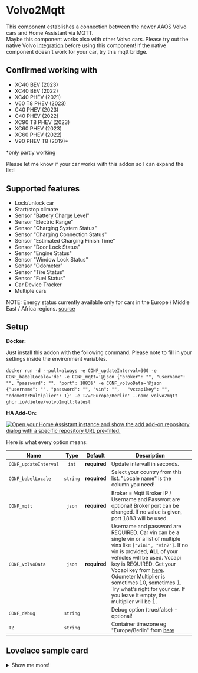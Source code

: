 # Volvo2Mqtt

This component establishes a connection between the newer AAOS Volvo cars and Home Assistant via MQTT.<br>
Maybe this component works also with other Volvo cars. Please try out the native Volvo [integration](https://www.home-assistant.io/integrations/volvooncall/) before using this component! If the native component doesn't work for your car, try this mqtt bridge.

## Confirmed working with
- XC40 BEV (2023)
- XC40 BEV (2022)
- XC40 PHEV (2021)
- V60 T8 PHEV (2023)
- C40 PHEV (2023)
- C40 PHEV (2022)
- XC90 T8 PHEV (2023)
- XC60 PHEV (2023)
- XC60 PHEV (2022)
- V90 PHEV T8 (2019)*

*only partly working

Please let me know if your car works with this addon so I can expand the list!<br>


## Supported features
- Lock/unlock car
- Start/stop climate
- Sensor "Battery Charge Level"
- Sensor "Electric Range"
- Sensor "Charging System Status"
- Sensor "Charging Connection Status"
- Sensor "Estimated Charging Finish Time"
- Sensor "Door Lock Status"
- Sensor "Engine Status"
- Sensor "Window Lock Status"
- Sensor "Odometer"
- Sensor "Tire Status"
- Sensor "Fuel Status"
- Car Device Tracker
- Multiple cars

NOTE: Energy status currently available only for cars in the Europe / Middle East / Africa regions. [source](https://developer.volvocars.com/apis/energy/v1/overview/#availability)

## Setup
<b>Docker:</b>

Just install this addon with the following command.
Please note to fill in your settings inside the environment variables.

`docker run -d --pull=always -e CONF_updateInterval=300 -e CONF_babelLocale='de' -e CONF_mqtt='@json {"broker": "", "username": "", "password": "", "port": 1883}' -e CONF_volvoData='@json {"username": "", "password": "", "vin": "",   "vccapikey": "", "odometerMultiplier": 1}' -e TZ='Europe/Berlin' --name volvo2mqtt ghcr.io/dielee/volvo2mqtt:latest`

<b>HA Add-On:</b><br>

[![Open your Home Assistant instance and show the add add-on repository dialog with a specific repository URL pre-filled.](https://my.home-assistant.io/badges/supervisor_add_addon_repository.svg)](https://my.home-assistant.io/redirect/supervisor_add_addon_repository/?repository_url=https%3A%2F%2Fgithub.com%2FDielee%2Fvolvo2mqtt)

Here is what every option means:

| Name                 |   Type    |   Default    | Description                                                     |
| -------------------- | :-------: | :----------: | --------------------------------------------------------------- |
| `CONF_updateInterval`     | `int`     | **required** | Update intervall in seconds.                                     |
| `CONF_babelLocale`        | `string`  | **required** | Select your country from this [list](https://www.ibm.com/docs/en/radfws/9.7?topic=overview-locales-code-pages-supported). "Locale name" is the column you need!                                        |
| `CONF_mqtt`               | `json`    | **required** | Broker = Mqtt Broker IP / Username and Passwort are optional! Broker port can be changed. If no value is given, port 1883 will be used.  |
| `CONF_volvoData`          | `json`    | **required** | Username and password are REQUIRED. Car vin can be a single vin or a list of multiple vins like `["vin1", "vin2"]`. If no vin is provided, <b>ALL</b> of your vehicles will be used. Vccapi key is REQUIRED. Get your Vccapi key from [here](https://developer.volvocars.com/account/). Odometer Multiplier is sometimes 10, sometimes 1. Try what's right for your car. If you leave it empty, the multiplier will be 1.                                 |
| `CONF_debug`              | `string`  |              | Debug option (true/false) - optional! |
| `TZ`                 | `string`  |              | Container timezone eg "Europe/Berlin" from [here](https://docs.diladele.com/docker/timezones.html)|

## Lovelace sample card
<details>
  <summary>Show me more!</summary><blockquote>
  <br>
    
  ![alt text](https://raw.githubusercontent.com/Dielee/volvo2mqtt/main/img/lovelace_sample.png)<br>
    
  <details>
  <summary>Lovelace card sample</summary>
        		
  ```
   type: vertical-stack
   title: Autostatus
   cards:
     - type: custom:vertical-stack-in-card
       cards:
         - type: custom:mushroom-lock-card
           entity: lock.volvo_<your vin>_lock_status
           name: Verrigelungsstatus
         - type: horizontal-stack
           cards:
             - type: custom:mushroom-entity-card
               entity: sensor.volvo_<your vin>_electric_range
               name: Reichweite
               layout: vertical
             - type: custom:mushroom-entity-card
               entity: sensor.volvo_<your vin>_battery_charge_level
               name: Batteriestatus
               layout: vertical
             - type: custom:mushroom-entity-card
               entity: sensor.volvo_<your vin>_estimated_charging_time
               layout: vertical
               name: Ladezeit
         - type: horizontal-stack
           cards:
             - type: custom:mushroom-entity-card
               entity: switch.volvo_<your vin>_climate_status
               tap_action:
                 action: toggle
               layout: vertical
               name: Klimatisieren/Heizen
             - type: custom:mushroom-template-card
               primary: Daten aktualisieren
               secondary: '{{ states(''sensor.volvo_<your vin>_last_data_update'')}}'
               icon: mdi:update
               layout: vertical
               entity: button.volvo_<your vin>_update_data
         - type: conditional
           conditions:
             - entity: sensor.volvo_<your vin>_estimated_charging_time
               state_not: '0'
           card:
             type: custom:mushroom-entity-card
             entity: sensor.volvo_<your vin>_estimated_charging_finish_time
             name: Ladung vorraussichtlich abgeschlossen
             show_name: true
         - type: map
           entities:
             - entity: device_tracker.volvo_<your vin>_location
           default_zoom: 16
           dark_mode: false
           hours_to_show: 0
           auto_fit: true
           aspect_ratio: '16:9'
  ```

</details>
</blockquote></details>
